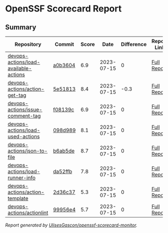 # OpenSSF Scorecard Report

## Summary

| Repository | Commit | Score | Date | Difference | Report Link | StepSecurity Link |
| -- | -- | -- | -- | -- | -- | -- |
| [devops-actions/load-available-actions](https://github.com/devops-actions/load-available-actions) | [a0b3604](https://github.com/devops-actions/load-available-actions/commit/a0b360401b116f7f29cc7aa372d3e269569f709b) | 6.9 | 2023-07-15 | 0 | [Full Report](https://deps.dev/project/github/devops-actions%2Fload-available-actions) | [Fix it](http://app.stepsecurity.io/securerepo?repo=devops-actions/load-available-actions) |
| [devops-actions/action-get-tag](https://github.com/devops-actions/action-get-tag) | [5e51813](https://github.com/devops-actions/action-get-tag/commit/5e518133e65bbd50a8446e41380404d2231fb9be) | 8.4 | 2023-07-15 | -0.3 | [Full Report](https://deps.dev/project/github/devops-actions%2Faction-get-tag) | [Fix it](http://app.stepsecurity.io/securerepo?repo=devops-actions/action-get-tag) |
| [devops-actions/issue-comment-tag](https://github.com/devops-actions/issue-comment-tag) | [f08139c](https://github.com/devops-actions/issue-comment-tag/commit/f08139c578c7b6d9efdce435a06a352a800c691e) | 6.9 | 2023-07-15 | 0 | [Full Report](https://deps.dev/project/github/devops-actions%2Fissue-comment-tag) | [Fix it](http://app.stepsecurity.io/securerepo?repo=devops-actions/issue-comment-tag) |
| [devops-actions/load-used-actions](https://github.com/devops-actions/load-used-actions) | [098d989](https://github.com/devops-actions/load-used-actions/commit/098d9890651c315991595807aa18b1edc9dea05b) | 8.1 | 2023-07-15 | 0 | [Full Report](https://deps.dev/project/github/devops-actions%2Fload-used-actions) | [Fix it](http://app.stepsecurity.io/securerepo?repo=devops-actions/load-used-actions) |
| [devops-actions/json-to-file](https://github.com/devops-actions/json-to-file) | [b6ab5de](https://github.com/devops-actions/json-to-file/commit/b6ab5dec89c525f32b791c982182d98191e45f76) | 8.7 | 2023-07-15 | 0 | [Full Report](https://deps.dev/project/github/devops-actions%2Fjson-to-file) | [Fix it](http://app.stepsecurity.io/securerepo?repo=devops-actions/json-to-file) |
| [devops-actions/load-runner-info](https://github.com/devops-actions/load-runner-info) | [da52ffb](https://github.com/devops-actions/load-runner-info/commit/da52ffbfd2ec44a2c9d36345f02a254be140f5f9) | 7.8 | 2023-07-15 | 0 | [Full Report](https://deps.dev/project/github/devops-actions%2Fload-runner-info) | [Fix it](http://app.stepsecurity.io/securerepo?repo=devops-actions/load-runner-info) |
| [devops-actions/action-template](https://github.com/devops-actions/action-template) | [2d36c37](https://github.com/devops-actions/action-template/commit/2d36c375d37dfe4b9bd08bacb5bae3728b201d2f) | 5.3 | 2023-07-15 | 0 | [Full Report](https://deps.dev/project/github/devops-actions%2Faction-template) | [Fix it](http://app.stepsecurity.io/securerepo?repo=devops-actions/action-template) |
| [devops-actions/actionlint](https://github.com/devops-actions/actionlint) | [99956e4](https://github.com/devops-actions/actionlint/commit/99956e499555c4099b5b7c8c5de61e18f57c4cb4) | 5.7 | 2023-07-15 | 0 | [Full Report](https://deps.dev/project/github/devops-actions%2Factionlint) | [Fix it](http://app.stepsecurity.io/securerepo?repo=devops-actions/actionlint) |

_Report generated by [UlisesGascon/openssf-scorecard-monitor](https://github.com/UlisesGascon/openssf-scorecard-monitor)._